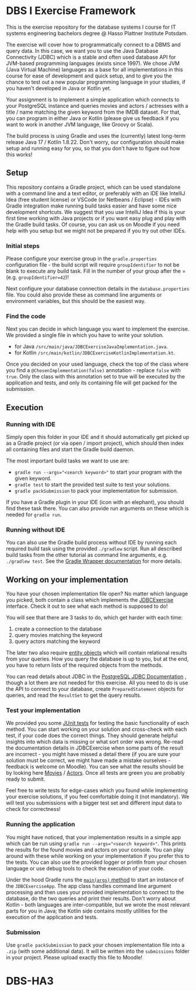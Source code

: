 # DBS I Exercise Framework

This is the exercise repository for the database systems I course for IT systems engineering bachelors degree @ Hasso Plattner Institute Potsdam.

The exercise will cover how to programmatically connect to a DBMS and query data.
In this case, we want you to use the Java Database Connectivity (JDBC) which is a stable and often used database API for JVM-based programming languages (exists since 1997).
We chose JVM (Java Virtual Machine) languages as a base for all implementations in this course for ease of development and quick setup, and to give you the chance to test out a new popular programming language in your studies, if you haven't developed in Java or Kotlin yet.

Your assignment is to implement a simple application which connects to your PostgreSQL instance and queries movies and actors / actresses with a title / name matching the given keyword from the IMDB dataset. For that, you can program in either Java or Kotlin (please give us feedback if you want to work in another JVM language, like Groovy or Scala).

The build process is using Gradle and uses the (currently) latest long-term release Java 17 / Kotlin 1.8.22. Don't worry, our configuration should make setup and running easy for you, so that you don't have to figure out how this works!

## Setup

This repository contains a Gradle project, which can be used standalone with a command line and a text editor, or preferably with an IDE like IntelliJ Idea (free student license) or VSCode (or Netbeans / Eclipse) - IDEs with Gradle integration make running build tasks easier and have some nice development shortcuts.
We suggest that you use IntelliJ Idea if this is your first time working with Java projects or if you want easy plug and play with the Gradle build tasks. Of course, you can ask us on Moodle if you need help with you setup but we might not be prepared if you try out other IDEs.

### Initial steps

Please configure your exercise group in the `gradle.properties` configuration file - the build script will require `groupIdentifier` to not be blank to execute any build task. Fill in the number of your group after the = (e.g. `groupIdentifier=42`)!

Next configure your database connection details in the `database.properties` file. You could also provide these as command line arguments or environment variables, but this should be the easiest way.

### Find the code

Next you can decide in which language you want to implement the exercise. We provided a single file in which you have to write your solution.

 - for Java `/src/main/java/JDBCExerciseJavaImplementation.java`.
 - for Kotlin `/src/main/kotlin/JDBCExerciseKotlinImplementation.kt`.

Once you decided on your used language, check the top of the class where you find a `@ChosenImplementation(false)` annotation - replace `false` with `true`. Only the class with this annotation set to true will be executed by the application and tests, and only its containing file will get packed for the submission.

## Execution
### Running with IDE

Simply open this folder in your IDE and it should automatically get picked up as a Gradle project (or via open / import project), which should then index all containing files and start the Gradle build daemon.

The most important build tasks we want to use are:
- `gradle run --args="<search keyword>"` to start your program with the given keyword.
- `gradle test` to start the provided test suite to test your solutions.
- `gradle packSubmission` to pack your implementation for submission.

If you have a Gradle plugin in your IDE (icon with an elephant), you should find these task there. You can also provide run arguments on these which is needed for `gradle run`.

### Running without IDE

You can also use the Gradle build process without IDE by running each required build task using the provided `./gradlew` script.
Run all described build tasks from the other tutorial as command line arguments, e.g. `./gradlew test`.
See the [Gradle Wrapper documentation](https://docs.gradle.org/current/userguide/gradle_wrapper.html#sec:using_wrapper) for more details.

## Working on your implementation

You have your chosen implementation file open? No matter which language you picked, both contain a class which implements the [JDBCExercise](src/main/java/de/hpi/dbs1/JDBCExercise.java) interface. Check it out to see what each method is supposed to do!

You will see that there are 3 tasks to do, which get harder with each time:
1. create a connection to the database
2. query movies matching the keyword
3. query actors matching the keyword

The later two also require [entity objects](src/main/java/de/hpi/dbs1/entities) which will contain relational results from your queries. How you query the database is up to you, but at the end, you have to return lists of the required objects from the methods.

You can read details about JDBC in the [PostgreSQL JDBC Documentation](https://jdbc.postgresql.org/documentation/use/) , though a lot them are not needed for this exercise. All you need to do is use the API to connect to your database, create `PreparedStatement` objects for queries, and read the `ResultSet` to get the query results.

### Test your implementation

We provided you some [JUnit tests](src/test/java/de/hpi/dbs1/JDBCExerciseImplementationTests.java) for testing the basic functionality of each method. You can start working on your solution and cross-check with each test, if your code does the correct things. They should generate helpful insights into which data is missing or what sort order was wrong. Re-read the documentation details in JDBCExercise when some parts of the result are incorrect - you might have missed a detail there (if you are sure your solution must be correct, we might have made a mistake ourselves - feedback is welcome on Moodle). You can see what the results should be by looking here [Movies](src/test/kotlin/de/hpi/dbs1/fixtures/Movies.kt) / [Actors](src/test/kotlin/de/hpi/dbs1/fixtures/Actors.kt).
Once all tests are green you are probably ready to submit.

Feel free to write tests for edge-cases which you found while implementing your exercise solutions, if you feel comfortable doing it (not mandatory). We will test you submissions with a bigger test set and different input data to check for correctness!

### Running the application

You might have noticed, that your implementation results in a simple app which can be run using `gradle run --args="<search keyword>"`. This prints the results for the found movies and actors on your console. You can play around with these while working on your implementation if you prefer this to the tests. You can also use the provided logger or println from your chosen language or use debug tools to check the execution of your code.

Under the hood Gradle runs the [`main(args)` method](src/main/kotlin/de/hpi/dbs1/Main.kt) to start an instance of the `JDBCExerciseApp`. The app class handles command line argument processing and then uses your provided implementation to connect to the database, do the two queries and print their results. Don't worry about Kotlin - both languages are inter-compatible, but we wrote the most relevant parts for you in Java; the Kotlin side contains mostly utilities for the execution of the application and tests.

### Submission

Use `gradle packSubmission` to pack your chosen implementation file into a `.zip` (with some additional data). It will be written into the `submissions` folder in your project. Please upload exactly this file to Moodle!
# DBS-HA3
